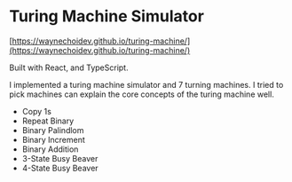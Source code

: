# Turing Machine Simulator

[https://waynechoidev.github.io/turing-machine/](https://waynechoidev.github.io/turing-machine/)

Built with React, and TypeScript.

I implemented a turing machine simulator and 7 turning machines. I tried to pick machines can explain the core concepts of the turing machine well.

- Copy 1s
- Repeat Binary
- Binary Palindlom
- Binary Increment
- Binary Addition
- 3-State Busy Beaver
- 4-State Busy Beaver
